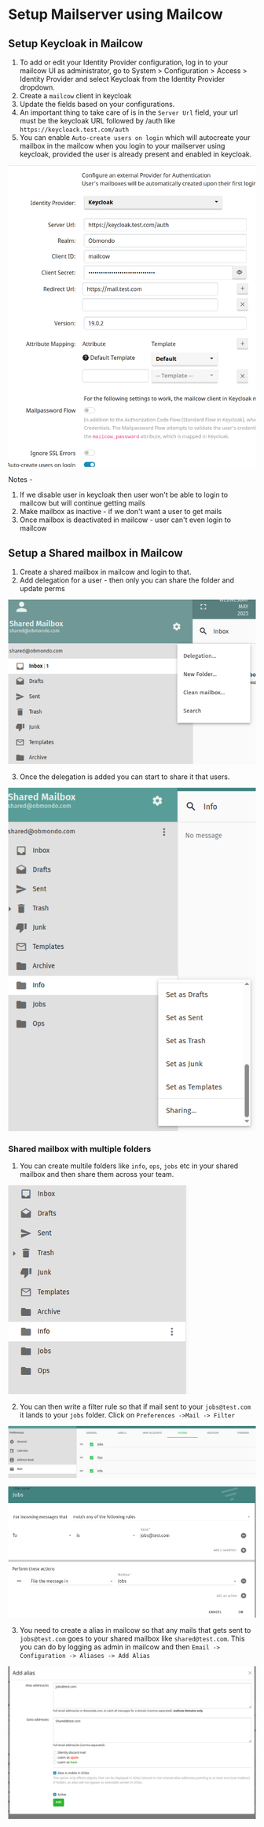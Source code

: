 # Setup Mailserver using Mailcow

## Setup Keycloak in Mailcow

1. To add or edit your Identity Provider configuration, log in to your mailcow UI as administrator, go to System > Configuration > Access > Identity Provider and select Keycloak from the Identity Provider dropdown.
2. Create a `mailcow` client in keycloak
3. Update the fields based on your configurations.
4. An important thing to take care of is in the `Server Url` field, your url must be the keycloak URL followed by /auth like `https://keycloack.test.com/auth`
5. You can enable `Auto-create users on login` which will autocreate your mailbox in the mailcow when you login to your mailserver using keycloak, provided the user is already present and enabled in keycloak.

![](images/keycloak.png)

Notes - 

1. If we disable user in keycloak then user won't be able to login to mailcow but will continue getting mails
2. Make mailbox as inactive - if we don't want a user to get mails
3. Once mailbox is deactivated in mailcow - user can't even login to mailcow

## Setup a Shared mailbox in Mailcow

1. Create a shared mailbox in mailcow and login to that.
2. Add delegation for a user - then only you can share the folder and update perms

![](images/shared_folders.png)

3. Once the delegation is added you can start to share it that users.

![](images/sharing.png)

### Shared mailbox with multiple folders

1. You can create multile folders like `info`, `ops`, `jobs` etc in your shared mailbox and then share them across your team.

![](images/multiple_folders.png)

2. You can then write a filter rule so that if mail sent to your `jobs@test.com` it lands to your `jobs` folder.
Click on `Preferences ->Mail -> Filter`

![](images/filters.png)

![](images/jobs_filter.png)

3. You need to create a alias in mailcow so that any mails that gets sent to `jobs@test.com` goes to your shared mailbox like `shared@test.com`.
This you can do by logging as admin in mailcow and then `Email -> Configuration -> Aliases -> Add Alias`

![](images/add_alias.png)
